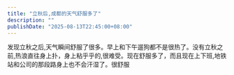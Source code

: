 ```yaml
---
title: "立秋后,成都的天气舒服多了"
description: ""
publishDate: "2025-08-13T22:45:00+08:00"
---
```


发现立秋之后,天气瞬间舒服了很多。早上和下午遛狗都不是很热了。没有立秋之前,热浪直往身上扑，身上粘乎乎的,很难受。现在舒服多了，而且现在上下班,地铁站和公司的那段路身上也不会汗湿了。很舒服
